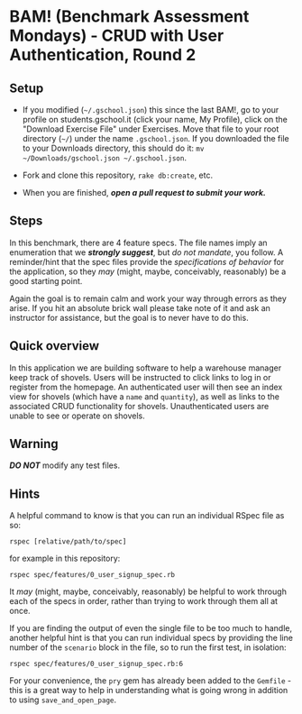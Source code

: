 # BAM! (Benchmark Assessment Mondays) - CRUD with User Authentication, Round 2

## Setup

* If you modified (`~/.gschool.json`) this since the last BAM!, go to your profile on students.gschool.it (click your name, My Profile), click on the "Download Exercise File" under Exercises. Move that file to your root directory (`~/`) under the name `.gschool.json`. If you downloaded the file to your Downloads directory, this should do it: `mv ~/Downloads/gschool.json ~/.gschool.json`.

* Fork and clone this repository, `rake db:create`, etc.

* When you are finished, ***open a pull request to submit your work.***

## Steps

In this benchmark, there are 4 feature specs. The file names imply an enumeration that we ***strongly suggest***, but *do not mandate*, you follow. A reminder/hint that the spec files provide the *specifications of behavior* for the application, so they *may* (might, maybe, conceivably, reasonably) be a good starting point.

Again the goal is to remain calm and work your way through errors as they arise. If you hit an absolute brick wall please take note of it and ask an instructor for assistance, but the goal is to never have to do this.

## Quick overview

In this application we are building software to help a warehouse manager keep track of shovels. Users will be instructed to click links to log in or register from the homepage. An authenticated user will then see an index view for shovels (which have a `name` and `quantity`), as well as links to the associated CRUD functionality for shovels. Unauthenticated users are unable to see or operate on shovels.

## Warning

***DO NOT*** modify any test files.

## Hints

A helpful command to know is that you can run an individual RSpec file as so:

```
rspec [relative/path/to/spec]
```

for example in this repository:

```
rspec spec/features/0_user_signup_spec.rb
```

It *may* (might, maybe, conceivably, reasonably) be helpful to work through each of the specs in order, rather than trying to work through them all at once.

If you are finding the output of even the single file to be too much to handle, another helpful hint is that you can run individual specs by providing the line number of the `scenario` block in the file, so to run the first test, in isolation:

```
rspec spec/features/0_user_signup_spec.rb:6
```

For your convenience, the `pry` gem has already been added to the `Gemfile` - this is a great way to help in understanding what is going wrong in addition to using `save_and_open_page`.

